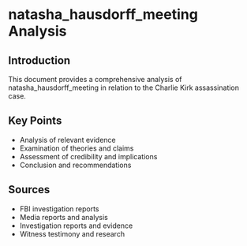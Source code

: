 # natasha_hausdorff_meeting Analysis

## Introduction

This document provides a comprehensive analysis of natasha_hausdorff_meeting in relation to the Charlie Kirk assassination case.

## Key Points

- Analysis of relevant evidence
- Examination of theories and claims
- Assessment of credibility and implications
- Conclusion and recommendations

## Sources
- FBI investigation reports
- Media reports and analysis
- Investigation reports and evidence
- Witness testimony and research
